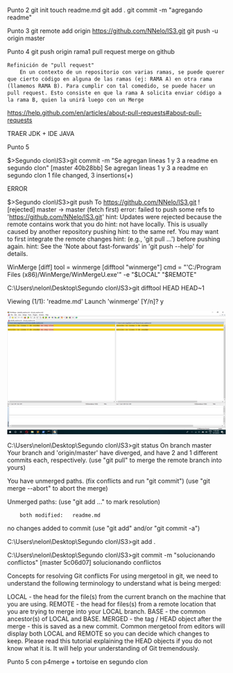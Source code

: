     
Punto 2
	git init
	touch readme.md
	git add .
	git commit -m "agregando readme"

Punto 3
	git remote add origin https://github.com/NNelo/IS3.git
	git push -u origin master

Punto 4
	git push origin rama1
	pull request
	merge on github

	Refinición de "pull request"
		En un contexto de un repositorio con varias ramas, se puede querer que cierto código en alguna de las ramas (ej: RAMA A) en otra rama (llamemos RAMA B). Para cumplir con tal comedido, se puede hacer un pull request. Esto consiste en que la rama A solicita enviar código a la rama B, quien la unirá luego con un Merge

https://help.github.com/en/articles/about-pull-requests#about-pull-requests



TRAER JDK + IDE JAVA


Punto 5


$>Segundo clon\IS3>git commit -m "Se agregan lineas 1 y 3 a readme en segundo clon"
[master 40b28bb] Se agregan lineas 1 y 3 a readme en segundo clon
 1 file changed, 3 insertions(+)

ERROR

$>Segundo clon\IS3>git push
To https://github.com/NNelo/IS3.git
 ! [rejected]        master -> master (fetch first)
error: failed to push some refs to 'https://github.com/NNelo/IS3.git'
hint: Updates were rejected because the remote contains work that you do
hint: not have locally. This is usually caused by another repository pushing
hint: to the same ref. You may want to first integrate the remote changes
hint: (e.g., 'git pull ...') before pushing again.
hint: See the 'Note about fast-forwards' in 'git push --help' for details.

WinMerge
[diff]
    tool = winmerge
[difftool "winmerge"]
	cmd = "'C:/Program Files (x86)/WinMerge/WinMergeU.exe'" -e "$LOCAL" "$REMOTE"

C:\Users\nelon\Desktop\Segundo clon\IS3>git difftool HEAD HEAD~1

Viewing (1/1): 'readme.md'
Launch 'winmerge' [Y/n]? y

![Alt text](winmerge_mod_readme.png)

C:\Users\nelon\Desktop\Segundo clon\IS3>git status
On branch master
Your branch and 'origin/master' have diverged,
and have 2 and 1 different commits each, respectively.
  (use "git pull" to merge the remote branch into yours)

You have unmerged paths.
  (fix conflicts and run "git commit")
  (use "git merge --abort" to abort the merge)

Unmerged paths:
  (use "git add <file>..." to mark resolution)

        both modified:   readme.md

no changes added to commit (use "git add" and/or "git commit -a")


C:\Users\nelon\Desktop\Segundo clon\IS3>git add .

C:\Users\nelon\Desktop\Segundo clon\IS3>git commit -m "solucionando conflictos"
[master 5c06d07] solucionando conflictos

Concepts for resolving Git conflicts
For using mergetool in git, we need to understand the following terminology to understand what is being merged:

LOCAL - the head for the file(s) from the current branch on the machine that you are using.
REMOTE - the head for files(s) from a remote location that you are trying to merge into your LOCAL branch.
BASE - the common ancestor(s) of LOCAL and BASE.
MERGED - the tag / HEAD object after the merge - this is saved as a new commit.
Common mergetool from editors will display both LOCAL and REMOTE so you can decide which changes to keep. Please read this tutorial explaining the HEAD objects if you do not know what it is. It will help your understanding of Git tremendously.


Punto 5 con p4merge + tortoise en segundo clon

